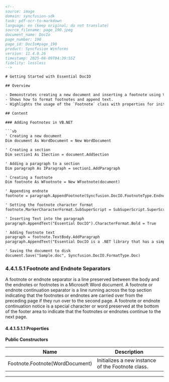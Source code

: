 ```html
<!-- 
source: image
domain: syncfusion-sdk
task: pdf-ocr-to-markdown
language: en (keep original; do not translate)
source_filename: page_190.jpeg
document_name: DocIo
page_number: 190
page_id: DocIo#page_190
product: Syncfusion Winforms
version: 11.4.0.26
timestamp: 2025-08-09T04:39:55Z
fidelity: lossless
-->

# Getting Started with Essential DocIO

## Overview

- Demonstrates creating a new document and inserting a footnote using VB.NET syntax.
- Shows how to format footnotes and append text.
- Highlights the usage of the `Footnote` class with properties for initialization.

## Content

### Adding Footnotes in VB.NET

```vb
' Creating a new document
Dim document As WordDocument = New WordDocument

' Creating a section
Dim section1 As ISection = document.AddSection

' Adding a paragraph to a section
Dim paragraph As IParagraph = section1.AddParagraph

' Creating a footnote
Dim footnote As WFootnote = New WFootnote(document)

' Appending endnote
footnote = paragraph.AppendFootnote(Syncfusion.DocIO.FootnoteType.Endnote)

' Setting the footnote character format
footnote.MarkerCharacterFormat.SubSuperScript = SubSuperScript.SuperScript

' Inserting Text into the paragraph
paragraph.AppendText("Essential DocIO").CharacterFormat.Bold = True

' Adding footnote text
paragraph = footnote.TextBody.AddParagraph
paragraph.AppendText("Essential DocIO is a .NET library that has a simple yet powerful object model which provides the ability to customize the document to a great extent. ")

' Saving the document to disk
document.Save("Sample.doc", Syncfusion.DocIO.FormatType.Doc)
```

### 4.4.1.5.1 Footnote and Endnote Separators

A footnote or endnote separator is a line preserved between the body and the endnotes or footnotes in a Microsoft Word document. A footnote or endnote continuation separator is a line running across the top section indicating that the footnotes or endnotes are carried over from the preceding page if they run over to the second page. A footnote or endnote continuation notice is a special character or word preserved at the bottom of the footer area to indicate that the footnotes or endnotes continue to the next page.

#### 4.4.1.5.1.1 Properties
**Public Constructors**

| Name | Description |
| --- | --- |
| Footnote.Footnote(WordDocument) | Initializes a new instance of the Footnote class. |

---

<!-- tags: [syncfusion, docio, worddocument, footnote, endnote, separators, vb.net, winforms] keywords: [footnote, endnote, separators, document creation, footnotetype, endnote, markers, continuation, continuation notice, character formatting] -->
```
